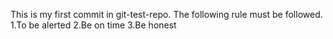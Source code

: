This is my first commit in git-test-repo.
The following rule must be followed.
    1.To be alerted
    2.Be on time
    3.Be honest